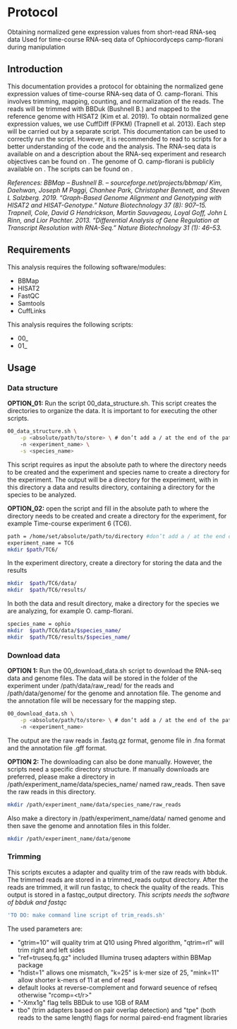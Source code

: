 # Protocol 
Obtaining normalized gene expression values from short-read RNA-seq data
Used for time-course RNA-seq data of Ophiocordyceps camp-florani during manipulation

## Introduction
This documentation provides a protocol for obtaining the normalized gene expression values of time-course RNA-seq data of O. camp-florani. This involves trimming, mapping, counting, and normalization of the reads. The reads will be trimmed with BBDuk  (Bushnell B.) and mapped to the reference genome with HISAT2 (Kim et al. 2019). To obtain normalized gene expression values, we use CuffDiff (FPKM) (Trapnell et al. 2013). Each step will be carried out by a separate script. This documentation can be used to correctly run the script. However, it is recommended to read to scripts for a better understanding of the code and the analysis. The RNA-seq data is available on <insert> and a description about the RNA-seq experiment and research objectives can be found on <insert>. The genome of O. camp-florani is publicly available on <insert>. The scripts can be found on <github>.

*References:*
*BBMap – Bushnell B. – sourceforge.net/projects/bbmap/*
*Kim, Daehwan, Joseph M Paggi, Chanhee Park, Christopher Bennett, and Steven L Salzberg. 2019. “Graph-Based Genome Alignment and Genotyping with HISAT2 and HISAT-Genotype.” Nature Biotechnology 37 (8): 907–15.*
*Trapnell, Cole, David G Hendrickson, Martin Sauvageau, Loyal Goff, John L Rinn, and Lior Pachter. 2013. “Differential Analysis of Gene Regulation at Transcript Resolution with RNA-Seq.” Nature Biotechnology 31 (1): 46–53.*


## Requirements
This analysis requires the following software/modules:
* BBMap
* HISAT2
* FastQC
* Samtools
* CuffLinks

This analysis requires the following scripts:
* 00_
* 01_


## Usage

### Data structure
**OPTION_01:** Run the script 00_data_structure.sh. This script creates the directories to organize the data. It is important to for executing the other scripts.

```bash 
00_data_structure.sh \
    -p <absolute/path/to/store> \ # don’t add a / at the end of the path
    -n <experiment_name> \
    -s <species_name>
```

This script requires as input the absolute path to where the directory needs to be created and the experiment and species name to create a directory for the experiment. 
The output will be a directory for the experiment, with in this directory a data and results directory, containing a directory for the species to be analyzed.

 
**OPTION_02:** open the script and fill in the absolute path to where the directory needs to be created and create a directory for the experiment, for example Time-course experiment 6 (TC6). 
```bash
path = /home/set/absolute/path/to/directory #don’t add a / at the end of the path
experiment_name = TC6
mkdir $path/TC6/
```

In the experiment directory, create a directory for storing the data and the results
```bash
mkdir  $path/TC6/data/
mkdir  $path/TC6/results/
```

In both the data and result directory, make a directory for the species we are analyzing, for example O. camp-florani.
```bash
species_name = ophio
mkdir  $path/TC6/data/$species_name/
mkdir  $path/TC6/results/$species_name/
```

### Download data

**OPTION 1:** Run the 00_download_data.sh script to download the RNA-seq data and genome files. The data will be stored in the folder of the experiment under /path/data/raw_read/ for the reads and /path/data/genome/ for the genome and annotation file. The genome and the annotation file will be necessary for the mapping step.

```bash
00_download_data.sh \
    -p <absolute/path/to/store> \ # don’t add a / at the end of the path
    -n <experiment_name> 
```
The output are the raw reads in .fastq.gz format, genome file in .fna format and the annotation file .gff format.

**OPTION 2:** The downloading can also be done manually. However, the scripts need a specific directory structure. If manually downloads are preferred, please make a directory in /path/experiment_name/data/species_name/ named raw_reads. Then save the raw reads in this directory.

```bash
mkdir /path/experiment_name/data/species_name/raw_reads
```

Also make a directory in /path/experiment_name/data/ named genome and then save the genome and annotation files in this folder.

```bash
mkdir /path/experiment_name/data/genome
```

### Trimming
This scripts excutes a adapter and quality trim of the raw reads with bbduk. The trimmed reads are stored in a trimmed_reads output directory. 
After the reads are trimmed, it will run fastqc, to check the quality of the reads. This output is stored in a fastqc_output directory.
*This scripts needs the software of bbduk and fastqc*

```bash
'TO DO: make command line script of trim_reads.sh'
```

The used parameters are:
* "gtrim=10" will quality trim at Q10 using Phred algorithm, "qtrim=rl" will trim right and left sides
* "ref=truseq.fq.gz" included Illumina truseq adapters within BBMap package
* "hdist=1" allows one mismatch, "k=25" is k-mer size of 25, "mink=11" allow shorter k-mers of 11 at end of read
* default looks at reverse-complement and forward seuence of refseq otherwise "rcomp=<t/r>"
* "-Xmx1g" flag tells BBDuk to use 1GB of RAM
* tbo" (trim adapters based on pair overlap detection) and "tpe" (both reads to the same length) flags for normal paired-end fragment libraries